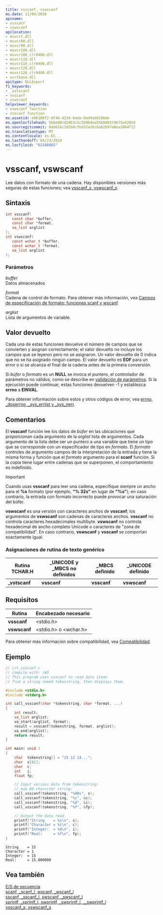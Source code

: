 ```yaml
---
title: vsscanf, vswscanf
ms.date: 11/04/2016
apiname:
- vsscanf
- vswscanf
apilocation:
- msvcrt.dll
- msvcr80.dll
- msvcr90.dll
- msvcr100.dll
- msvcr100_clr0400.dll
- msvcr110.dll
- msvcr110_clr0400.dll
- msvcr120.dll
- msvcr120_clr0400.dll
- ucrtbase.dll
apitype: DLLExport
f1_keywords:
- _vstscanf
- vsscanf
- vswscanf
helpviewer_keywords:
- vswscanf function
- vsscanf function
ms.assetid: e96180f2-df46-423d-b4eb-0a49ab819bde
ms.openlocfilehash: 5bbe80cd2463c5c5b9b4ea55b8d6574675e42054
ms.sourcegitcommit: 0ab61bc3d2b6cfbd52a16c6ab2b97a8ea1864f12
ms.translationtype: MT
ms.contentlocale: es-ES
ms.lasthandoff: 04/23/2019
ms.locfileid: "62188865"
---
```

# <a name="vsscanf-vswscanf"></a>vsscanf, vswscanf

Lee datos con formato de una cadena. Hay disponibles versiones más seguras de estas funciones; vea [vsscanf_s, vswscanf_s](vsscanf-s-vswscanf-s.md).

## <a name="syntax"></a>Sintaxis

```C
int vsscanf(
   const char *buffer,
   const char *format,
   va_list arglist
);
int vswscanf(
   const wchar_t *buffer,
   const wchar_t *format,
   va_list arglist
);
```

### <a name="parameters"></a>Parámetros

*buffer*<br/>
Datos almacenados

*format*<br/>
Cadena de control de formato. Para obtener más información, vea [Campos de especificación de formato: funciones scanf y wscanf](../../c-runtime-library/format-specification-fields-scanf-and-wscanf-functions.md).

*arglist*<br/>
Lista de argumentos de variable.

## <a name="return-value"></a>Valor devuelto

Cada una de estas funciones devuelve el número de campos que se convierten y asignan correctamente; el valor devuelto no incluye los campos que se leyeron pero no se asignaron. Un valor devuelto de 0 indica que no se ha asignado ningún campo. El valor devuelto es **EOF** para un error o si se alcanza el final de la cadena antes de la primera conversión.

Si *búfer* o *formato* es un **NULL** se invoca el puntero, el controlador de parámetros no válidos, como se describe en [validación de parámetros](../../c-runtime-library/parameter-validation.md). Si la ejecución puede continuar, estas funciones devuelven -1 y establezca **errno** a **EINVAL**.

Para obtener información sobre estos y otros códigos de error, vea [errno, _doserrno, _sys_errlist y _sys_nerr](../../c-runtime-library/errno-doserrno-sys-errlist-and-sys-nerr.md).

## <a name="remarks"></a>Comentarios

El **vsscanf** función lee los datos de *búfer* en las ubicaciones que proporcionan cada argumento de la *arglist* lista de argumentos. Cada argumento de la lista debe ser un puntero a una variable que tiene un tipo que se corresponde con un especificador de tipo en *formato*. El *formato* controles de argumento campos de la interpretación de la entrada y tiene la misma forma y función que el *formato* argumento para el **scanf** función. Si la copia tiene lugar entre cadenas que se superponen, el comportamiento es indefinido.

> [!IMPORTANT]
> Cuando usas **vsscanf** para leer una cadena, especifique siempre un ancho para el **%s** formato (por ejemplo, **"% 32s"** en lugar de **"%s"**); en caso contrario, la entrada con formato incorrecto puede provocar una saturación del búfer.

**vswscanf** es una versión con caracteres anchos de **vsscanf**; los argumentos de **vswscanf** son cadenas de caracteres anchos. **vsscanf** no controla caracteres hexadecimales multibyte. **vswscanf** no controla hexadecimal de ancho completo Unicode o caracteres de "zona de compatibilidad". En caso contrario, **vswscanf** y **vsscanf** se comportan exactamente igual.

### <a name="generic-text-routine-mappings"></a>Asignaciones de rutina de texto genérico

|Rutina TCHAR.H|_UNICODE y _MBCS no definidos|_MBCS definido|_UNICODE definido|
|---------------------|------------------------------------|--------------------|-----------------------|
|**_vstscanf**|**vsscanf**|**vsscanf**|**vswscanf**|

## <a name="requirements"></a>Requisitos

|Rutina|Encabezado necesario|
|-------------|---------------------|
|**vsscanf**|\<stdio.h>|
|**vswscanf**|\<stdio.h> o \<wchar.h>|

Para obtener más información sobre compatibilidad, vea [Compatibilidad](../../c-runtime-library/compatibility.md).

## <a name="example"></a>Ejemplo

```C
// crt_vsscanf.c
// compile with: /W3
// This program uses vsscanf to read data items
// from a string named tokenstring, then displays them.

#include <stdio.h>
#include <stdarg.h>

int call_vsscanf(char *tokenstring, char *format, ...)
{
    int result;
    va_list arglist;
    va_start(arglist, format);
    result = vsscanf(tokenstring, format, arglist);
    va_end(arglist);
    return result;
}

int main( void )
{
    char  tokenstring[] = "15 12 14...";
    char  s[81];
    char  c;
    int   i;
    float fp;

    // Input various data from tokenstring:
    // max 80 character string:
    call_vsscanf(tokenstring, "%80s", s);
    call_vsscanf(tokenstring, "%c", &c);
    call_vsscanf(tokenstring, "%d", &i);
    call_vsscanf(tokenstring, "%f", &fp);

    // Output the data read
    printf("String    = %s\n", s);
    printf("Character = %c\n", c);
    printf("Integer:  = %d\n", i);
    printf("Real:     = %f\n", fp);
}
```

```Output
String    = 15
Character = 1
Integer:  = 15
Real:     = 15.000000
```

## <a name="see-also"></a>Vea también

[E/S de secuencia](../../c-runtime-library/stream-i-o.md)<br/>
[scanf, _scanf_l, wscanf, _wscanf_l](scanf-scanf-l-wscanf-wscanf-l.md)<br/>
[sscanf, _sscanf_l, swscanf, _swscanf_l](sscanf-sscanf-l-swscanf-swscanf-l.md)<br/>
[sprintf, _sprintf_l, swprintf, _swprintf_l, \__swprintf_l](sprintf-sprintf-l-swprintf-swprintf-l-swprintf-l.md)<br/>
[vsscanf_s, vswscanf_s](vsscanf-s-vswscanf-s.md)<br/>
